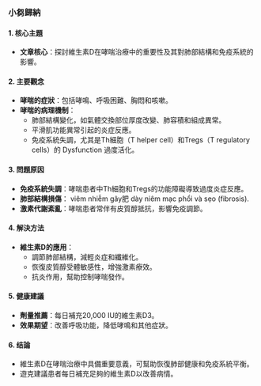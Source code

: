 ### 小芻歸納

#### 1. 核心主題  
- **文章核心**：探討維生素D在哮喘治療中的重要性及其對肺部結構和免疫系統的影響。

#### 2. 主要觀念  
- **哮喘的症狀**：包括哮鳴、呼吸困難、胸悶和咳嗽。  
- **哮喘的病理機制**：
  - 肺部結構變化，如氣體交換部位厚度改變、肺容積和組成異常。
  - 平滑肌功能異常引起的炎症反應。
  - 免疫系統失調，尤其是Th細胞（T helper cell）和Tregs（T regulatory cells）的 Dysfunction 過度活化。

#### 3. 問題原因  
- **免疫系統失調**：哮喘患者中Th細胞和Tregs的功能障礙導致過度炎症反應。  
- **肺部結構損傷**： viêm nhiễm gây肥 dày niêm mạc phổi và sẹo (fibrosis).  
- **激素代謝紊亂**：哮喘患者常伴有皮質醇抵抗，影響免疫調節。

#### 4. 解決方法  
- **維生素D的應用**：
  - 調節肺部結構，減輕炎症和纖維化。  
  - 恢復皮質醇受體敏感性，增強激素療效。
  - 抗炎作用，幫助控制哮喘發作。

#### 5. 健康建議  
- **劑量推薦**：每日補充20,000 IU的維生素D3。  
- **效果期望**：改善呼吸功能，降低哮鳴和其他症狀。

#### 6. 结論  
- 維生素D在哮喘治療中具備重要意義，可幫助恢復肺部健康和免疫系統平衡。  
- 遊克建議患者每日補充足夠的維生素D以改善病情。
